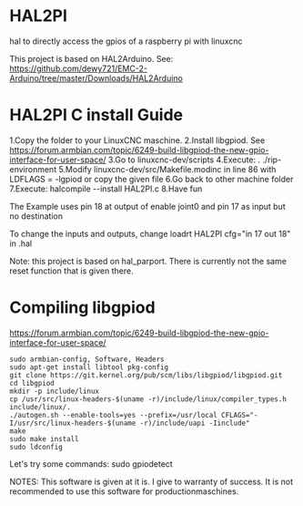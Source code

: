 # HAL2PI
hal to directly access the gpios of a raspberry pi with linuxcnc

This project is based on HAL2Arduino.
See: https://github.com/dewy721/EMC-2-Arduino/tree/master/Downloads/HAL2Arduino

# HAL2PI C install Guide

1.Copy the folder to your LinuxCNC maschine.
2.Install libgpiod. See https://forum.armbian.com/topic/6249-build-libgpiod-the-new-gpio-interface-for-user-space/
3.Go to linuxcnc-dev/scripts
4.Execute: . ./rip-environment
5.Modify linuxcnc-dev/src/Makefile.modinc in line 86 with LDFLAGS = -lgpiod or copy the given file
6.Go back to other machine folder
7.Execute: halcompile --install HAL2PI.c 
8.Have fun

The Example uses pin 18 at output of enable joint0 and pin 17 as input but no destination 

To change the inputs and outputs, change loadrt HAL2PI cfg="in 17 out 18" in .hal

Note: this project is based on hal_parport. There is currently not the same reset function that is given there.

# Compiling libgpiod 
https://forum.armbian.com/topic/6249-build-libgpiod-the-new-gpio-interface-for-user-space/

    sudo armbian-config, Software, Headers
    sudo apt-get install libtool pkg-config
    git clone https://git.kernel.org/pub/scm/libs/libgpiod/libgpiod.git
    cd libgpiod
    mkdir -p include/linux
    cp /usr/src/linux-headers-$(uname -r)/include/linux/compiler_types.h include/linux/.
    ./autogen.sh --enable-tools=yes --prefix=/usr/local CFLAGS="-I/usr/src/linux-headers-$(uname -r)/include/uapi -Iinclude"
    make
    sudo make install
    sudo ldconfig

Let's try some commands:
sudo gpiodetect 



NOTES:
This software is given at it is. I give to warranty of success. It is not recommended to use this software for productionmaschines.
